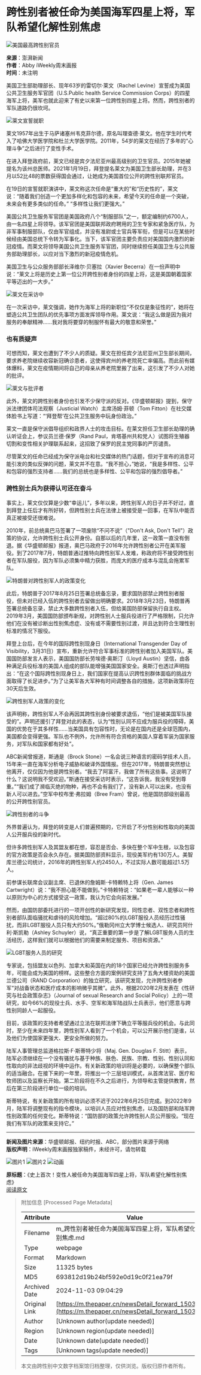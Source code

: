 # 跨性别者被任命为美国海军四星上将，军队希望化解性别焦虑

![美国最高跨性别官员](https://imagepphcloud.thepaper.cn/pph/image/160/142/103.jpg)

**来源**：澎湃新闻  
**作者**：Abby iWeekly周末画报  
**时间**：未注明  

美国卫生部助理部长、现年63岁的雷切尔·莱文（Rachel Levine）宣誓成为美国公共卫生服务军官团（U.S.Public health Service Commission Corps）的四星海军上将，美军也就此迎来了有史以来第一位跨性别四星上将。然而，跨性别者的军队道路仍很坎坷。

![莱文宣誓就职](https://imagepphcloud.thepaper.cn/pph/image/160/142/108.jpg)

莱文1957年出生于马萨诸塞州韦克菲尔德，原名叫理查德·莱文。他在学生时代考入了哈佛大学医学院和杜兰大学医学院。2011年，54岁的莱文在经历了多年的“心理斗争”之后进行了变性手术。

在进入拜登政府前，莱文已经是宾夕法尼亚州最高级别的卫生官员。2015年她被提名为该州总医师。2021年1月19日，拜登提名莱文为美国卫生部长助理，并在3月以52比48的票数获得国会通过，让她成为美国首位公开的跨性别联邦官员。

在19日的宣誓就职演讲中，莱文称这次任命是“重大的”和“历史性的”，莱文说：“随着我们创造一个更加多样化和包容的未来，希望今天的任命是一个突破，未来会有更多类似的任命。” “多样性让我们更强大。”

美国公共卫生服务军官团是美国政府八个“制服部队”之一，额定编制约6700人，由一名四星上将领导。该军官团是美国联邦政府聘用的卫生专家和紧急医疗队，为非军事制服部队，仅由军官组成，并没有准尉或士官兵等军衔，但是可以在某些时候经由美国总统下令转为军事化。当下，该军官团主要负责应对美国国内激烈的新冠疫情。而莱文将领导美国公共卫生服务军官团，同时继续担任美国卫生与公共服务部助理部长，以应对当下激烈的新冠疫情危机。

美国卫生与公众服务部部长泽维尔·贝塞拉（Xavier Becerra）在一份声明中说：“莱文上将是历史上第一位公开跨性别者身份的四星上将，这是美国朝着国家平等迈出的一大步。”

![莱文在采访中](https://imagepphcloud.thepaper.cn/pph/image/160/142/112.jpg)

在一次采访中，莱文强调，她作为海军上将的新职位“不仅仅是象征性的”，她将在塑造公共卫生团队的优先事项方面发挥领导作用。莱文说：“我这么做是因为我对服务的奉献精神……我对我将要穿的制服怀有最大的敬意和荣誉。”

### 也有质疑声

可想而知，莱文也遭到了不少人的质疑。莱文在担任宾夕法尼亚州卫生部长期间，要求养老院继续收容新冠确诊患者，这使得宾州的养老院死亡率偏高。而此前有媒体爆料，莱文在疫情期间将自己的母亲从养老院里搬了出来，这引发了不少人对她的批评。

![莱文与批评者](https://imagepphcloud.thepaper.cn/pph/image/160/142/117.jpg)

此外，莱文的跨性别者身份也引发不少保守派的反对。《华盛顿邮报》提到，保守派法律团体司法观察（Justicial Watch）主席汤姆·菲顿（Tom Fitton）在社交媒体脸书上写道：“‘拜登帮’在公共卫生服务中玩身份政治。”

莱文一直是保守派倡导组织和政界人士的攻击目标。在莱文担任卫生部长助理的确认听证会上，参议员兰德·保罗（Rand Paul，肯塔基州共和党人）试图将生殖器切割和变性相关护理联系起来，这招致了保罗的民主党同事的严厉谴责。

尽管莱文的任命已经成为保守派电台和社交媒体的热门话题，但对于宣布的消息可能引发的类似反弹的问题，莱文并不在意。“我不担心，”她说，“我是多样性、公平和包容的强烈支持者……我们的总统也是多样性、公平和包容的强烈倡导者。”

### 跨性别士兵为获得认可还在奋斗

事实上，莱文仅仅算是少数“幸运儿”，多年以来，跨性别军人的日子并不好过，直到拜登上任后才有所好转，但跨性别士兵在法律上被接受是一回事，在军队中能否真正被接受还很难说。

2010年，前总统奥巴马签署了一项废除“不问不说”（"Don't Ask, Don't Tell"）政策的协议，允许跨性别士兵公开身份。自那以后的几年里，这一政策一直没有倒退。据《华盛顿邮报》报道，奥巴马政府于2016年允许跨性别者公开在美军服役。到了2017年7月，特朗普通过推特向跨性别军人发难，称政府将不接受跨性别者在军队服役，因为军队必须集中精力获胜，而庞大的医疗成本与混乱会拖累军队。

![特朗普对跨性别军人的政策变化](https://imagepphcloud.thepaper.cn/pph/image/160/142/121.jpg)

此后，特朗普于2017年8月25日签署总统备忘录，要求国防部禁止跨性别者服役，但未对已经入伍的跨性别者去留做出明确要求。2018年3月23日，特朗普再签署总统备忘录，禁止大多数跨性别者入伍，但给美国防部保留执行自主权。2019年3月，美国国防部颁布新规，对跨性别人士服兵役进行了严格限制，只允许他们在没有被诊断出性别焦虑症、没有或不需要性别过渡，并且达到符合生理性别标准的情况下服役。

拜登上台后，在今年的国际跨性别现身日（International Transgender Day of Visibility，3月31日）宣布，重新允许符合军事标准的跨性别者加入美国军队。美国国防部发言人表示，美国国防部长劳埃德·奥斯汀（Lloyd Austin）坚信，由各种满足兵役标准的美国人组成的部队能增强美国国家安全。奥斯汀也透过声明指出：“在这个国际跨性别现身日上，我们国家在提高认识跨性别群体面临的挑战方面取得了长足进步。”为了让美军各大军种有时间调整各自的措施，这项新政策将在30天后生效。

![跨性别军人政策的变化](https://imagepphcloud.thepaper.cn/pph/image/160/142/123.jpg)

该声明称，跨性别军人不会再因其跨性别身份被要求退伍，“他们是被美国军队接受的”。声明还援引了拜登对此的表态，认为“性别认同不应成为服兵役的障碍，美国的优势在于其多样性……当美国具有包容性时，无论是在国内还是全球范围内，美国都会变得更强。军队也不例外，允许所有符合资格的美国人穿着军装为国家服务，对军队和国家都有好处”。

ABC新闻曾报道，斯通是（Brock Stone）一名会说三种语言的密码学技术人员，15年来一直在海军分析电子威胁和破译外国情报。但在2017年，特朗普突然想让他离开，仅仅因为他是跨性别者。“我去了阿富汗，我做了所有这些事。这说明了什么？这说明我不受欢迎。”斯通在接受采访时表示，“这告诉我，我没有受到尊重。”“我们成了濒临灭绝的物种，再也不会有我们了，没有新人可以出来，也没有新人可以进去。”空军中校布里·弗拉姆（Bree Fram）曾说，他是国防部级别最高的公开跨性别官员。

![跨性别者的斗争](https://imagepphcloud.thepaper.cn/pph/image/160/142/124.jpg)

外界普遍认为，拜登的转变是人们普遍预期的，它开启了不分性别和性取向的美国人公开服兵役的新时代。

但许多跨性别军人及其盟友都在想，容忍是否会、多快在整个军中生根，以及包容的官方政策是否会永久存在。据美国防部资料显示，现役美军约有130万人。美智库兰德公司统计，2016年的跨性别军人约2450人，不过实际人数可能超过1.5万人。

前参谋长联席会议副主席、已退休的詹姆斯·卡特赖特上将（Gen. James Cartwright）说：“我不担心能不能做到。”卡特赖特说：“如果老一辈人能够以一种以原则为中心的方式接受这一政策，我认为它会向前发展。”

然而，由国防部委托进行的一项开创性的新研究发现，同性恋者、双性恋者和跨性别者部队面临骚扰和虐待的风险增加。“超过80%的LGBT服役人员经历过性骚扰，而非LGBT服役人员只有大约50%。”俄勒冈州立大学博士候选人、研究员阿什利·斯凯勒（Ashley Schuyler）说，“真正重要的第一步是了解LGBT服务人员的生活经历，这样我们就可以根据他们的需要来制定服务、项目和资源。”

![LGBT服务人员的研究](https://imagepphcloud.thepaper.cn/pph/image/160/142/125.jpg)

专家说，包括盟友以色列、加拿大和英国在内的18个国家已经允许跨性别服务多年，可能会成为美国的榜样。这些整合方面的案例研究支持了五角大楼资助的美国兰德公司（RAND Corporation）的独立研究，该研究发现，允许跨性别者参军“对战备状态和医疗成本的影响微乎其微”。此外，根据2020年2月发表在《性研究与社会政策杂志》（Journal of sexual Research and Social Policy）上的一项研究，如今66%的现役士兵、水手、空军和海军陆战队士兵表示，他们愿意与跨性别同龄人一起服役。

目前，该政策的支持者希望通过立法在联邦法律下确立平等服兵役的机会。与此同时，至少在未来四年里，跨性别军人看到了一个机会，可以公开展示他们是谁，以及他们为使国家更强大、更安全所做的努力。

陆军人事管理总监道格拉斯·F·斯蒂特少将（Maj. Gen. Douglas F. Stitt）表示，陆军必须继续在一个没有骚扰与基于种族、肤色、民族、宗教、性别、性别认同和性取向的非法歧视的环境中运作。有关新政策的培训将是必要的，以确保整个部队的适当融合。在接下来的一年里，将推出一个三层培训模式，从首席法官、医疗和牧师团以及监察长开始。第二阶段将在不久之后进行，为领导和主管提供教育，然后在第三阶段进行单位一级的培训。

斯蒂特说，有关新政策的所有培训必须不迟于2022年6月25日完成。到2022年9月，陆军将调整现有的指令模块，以培训人员应对性别焦虑，以及国防部和陆军跨性别政策的任何变化。斯蒂特说：“国防部的政策允许跨性别人员公开服役。“现在我们有军队的政策来支持它。”

---

**新闻及图片来源**：华盛顿邮报、纽约时报、ABC，部分图片来源于网络  
**版权声明**：iWeekly周末画报独家稿件，未经许可，请勿转载

![图片1](https://imagepphcloud.thepaper.cn/pph/image/160/142/128.jpg)
![图片2](https://imagepphcloud.thepaper.cn/pph/image/160/142/132.jpg)
![动画](https://imagepphcloud.thepaper.cn/pph/image/160/142/135.gif)

**原标题**：《史上首次！变性人被任命为美国海军四星上将，军队希望化解性别焦虑》  
[阅读原文](http://mp.weixin.qq.com/s/yUiAjZBuAxect8YgLChXSw)

> 附加信息 [Processed Page Metadata]
>
> | Attribute       | Value                                  |
> |-----------------|----------------------------------------|
> | Filename        | m_跨性别者被任命为美国海军四星上将，军队希望化解性别焦虑.md                             |
> | Type            | webpage                                 |
> | Format          | Markdown                               |
> | Size            | 11325 bytes                           |
> | MD5             | 693812d19b24bf592e0d19c0f21ea79f                                  |
> | Archived Date   | 2024-11-03 09:04:29                             |
> | Original Link   | [https://m.thepaper.cn/newsDetail_forward_15037693](https://m.thepaper.cn/newsDetail_forward_15037693)                         |
> | Author          | [Unknown author(update needed)]                              |
> | Region          | [Unknown region(update needed)]                              |
> | Date            | [Unknown date(update needed)]                                 |
> | Tags            | [Unknown tags(update needed)]                                 |
>
> 本文由跨性别中文数字档案馆归档整理，仅供浏览。版权归原作者所有。
>